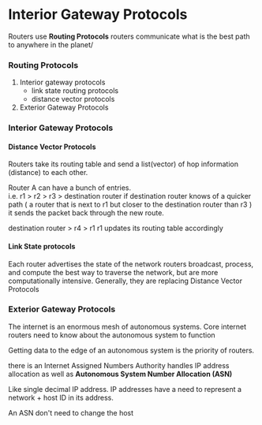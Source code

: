 # Interior Gateway Protocols

Routers use **Routing Protocols** routers communicate what is the best path to anywhere in the planet/ 

### Routing Protocols
1. Interior gateway protocols
	- link state routing protocols
	- distance vector protocols
1. Exterior Gateway Protocols

### Interior Gateway Protocols

#### Distance Vector Protocols
Routers take its routing table and send a list(vector) of hop information (distance) to each other.

Router A can have a bunch of entries.  
i.e. r1 > r2 > r3 > destination router
	if destination router knows of a quicker path ( a router that is next to r1 but closer to the destination router than r3 ) it sends the packet back through the new route.

destination router > r4 > r1 
r1 updates its routing table accordingly

#### Link State protocols
Each router advertises the state of the network
routers broadcast, process, and compute the best way to traverse the network, but are more computationally intensive. Generally, they are replacing Distance Vector Protocols

### Exterior Gateway Protocols
The internet is an enormous mesh  of autonomous systems. Core internet routers need to know about the autonomous system to function

Getting data to the edge of an autonomous system is the priority of routers.

there is an Internet Assigned Numbers Authority handles IP address allocation as well as **Autonomous System Number Allocation (ASN)**

Like single decimal IP address. IP addresses have a need to represent a network + host ID in its address.

An ASN don't need  to change the host


